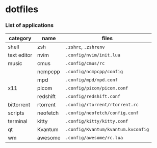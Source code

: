 # dotfiles

### List of applications

| category    | name     | files                              |
|-------------|----------|------------------------------------|
| shell       | zsh      | `.zshrc`, `.zshrenv`               |
| text editor | nvim     | `.config/nvim/init.lua`            |
| music       | cmus     | `.config/cmus/rc`                  |
|             | ncmpcpp  | `.config/ncmpcpp/config`           |
|             | mpd      | `.config/mpd/mpd.conf`             |
| x11         | picom    | `.config/picom/picom.conf`         |
|             | redshift | `.config/redshift.conf`            |
| bittorrent  | rtorrent | `.config/rtorrent/rtorrent.rc`     |
| scripts     | neofetch | `.config/neofetch/config.conf`     |
| terminal    | kitty    | `.config/kitty/kitty.conf`         |
| qt          | Kvantum  | `.config/Kvantum/kvantum.kvconfig` |
| wm          | awesome  | `.config/awesome/rc.lua`           |
